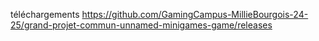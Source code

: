 téléchargements
https://github.com/GamingCampus-MillieBourgois-24-25/grand-projet-commun-unnamed-minigames-game/releases
